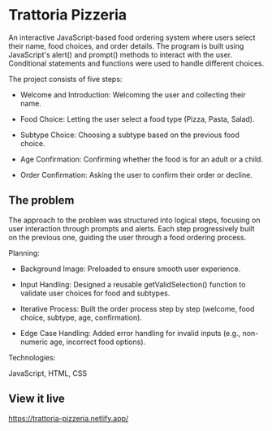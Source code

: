 # Trattoria Pizzeria

An interactive JavaScript-based food ordering system where users select their name, food choices, and order details. The program is built using JavaScript's alert() and prompt() methods to interact with the user. Conditional statements and functions were used to handle different choices.

The project consists of five steps:

- Welcome and Introduction: Welcoming the user and collecting their name.

- Food Choice: Letting the user select a food type (Pizza, Pasta, Salad).

- Subtype Choice: Choosing a subtype based on the previous food choice.

- Age Confirmation: Confirming whether the food is for an adult or a child.

- Order Confirmation: Asking the user to confirm their order or decline.

## The problem

The approach to the problem was structured into logical steps, focusing on user interaction through prompts and alerts. Each step progressively built on the previous one, guiding the user through a food ordering process.

Planning:

- Background Image: Preloaded to ensure smooth user experience.

- Input Handling: Designed a reusable getValidSelection() function to validate user choices for food and subtypes.

- Iterative Process: Built the order process step by step (welcome, food choice, subtype, age, confirmation).

- Edge Case Handling: Added error handling for invalid inputs (e.g., non-numeric age, incorrect food options).

Technologies:

JavaScript, HTML, CSS

## View it live

https://trattoria-pizzeria.netlify.app/

